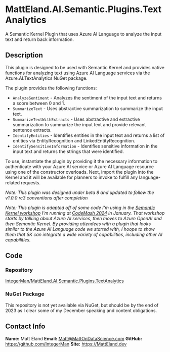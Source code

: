 # MattEland.AI.Semantic.Plugins.TextAnalytics
A Semantic Kernel Plugin that uses Azure AI Language to analyze the input text and return back information.

## Description
This plugin is designed to be used with Semantic Kernel and provides native functions for analyzing text using Azure AI Language services via the Azure.AI.TextAnalytics NuGet package.

The plugin provides the following functions:

- `AnalyzeSentiment` - Analyzes the sentiment of the input text and returns a score between 0 and 1.
- `SummarizeText` - Uses abstractive summarization to summarize the input text.
- `SummarizeTextWithExtracts` - Uses abstractive and extractive summarization to summarize the input text and provide relevant sentence extracts.
- `IdentifyEntities` - Identifies entities in the input text and returns a list of entities via EntityRecognition and LinkedEntityRecognition.
- `IdentifySensitiveInformation` - Identifies sensitive information in the input text and returns the strings that were identified.

To use, instantiate the plugin by providing it the necessary information to authenticate with your Azure AI service or Azure AI Language resource using one of the constructor overloads. Next, import the plugin into the Kernel and it will be available for planners to invoke to fulfill any language-related requests.

*Note: This plugin was designed under beta 8 and updated to follow the v1.0.0 rc3 conventions after completion*

*Note: This plugin is adapted off of some code I'm using in the [Semantic Kernel workshop](https://codemash.org/session-details/?id=538027) I'm running at [CodeMash 2024](https://CodeMash.org) in January. That workshop starts by talking about Azure AI services, then moves to Azure OpenAI and then Semantic Kernel. By providing attendees with a plugin that looks similar to the Azure AI Language code we started with, I hoope to show them that SK can integrate a wide variety of capabilities, including other AI capabilities.*

## Code

### Repository
[IntegerMan/MattEland.AI.Semantic.Plugins.TextAnalytics](https://github.com/IntegerMan/MattEland.AI.Semantic.Plugins.TextAnalytics)

### NuGet Package
This repository is not yet available via NuGet, but should be by the end of 2023 as I clear some of my December speaking and content obligations.

## Contact Info

**Name:** Matt Eland
**Email:** Matt@MattOnDataScience.com
**GitHub:** https://github.com/IntegerMan
**Site:** https://MattEland.dev
